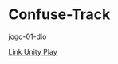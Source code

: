 # Confuse-Track
 jogo-01-dio

 [Link Unity Play](https://play.unity.com/mg/other/webgl-builds-393117)
